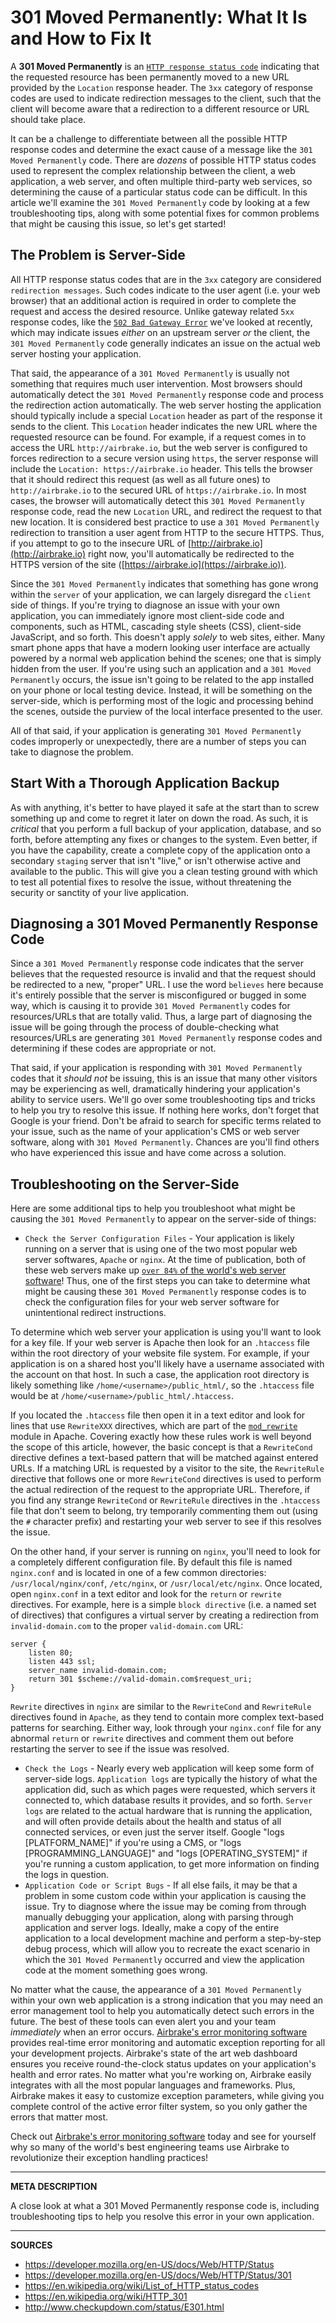 # 301 Moved Permanently: What It Is and How to Fix It

A **301 Moved Permanently** is an [`HTTP response status code`](https://developer.mozilla.org/en-US/docs/Web/HTTP/Status) indicating that the requested resource has been permanently moved to a new URL provided by the `Location` response header.  The `3xx` category of response codes are used to indicate redirection messages to the client, such that the client will become aware that a redirection to a different resource or URL should take place.

It can be a challenge to differentiate between all the possible HTTP response codes and determine the exact cause of a message like the `301 Moved Permanently` code.  There are _dozens_ of possible HTTP status codes used to represent the complex relationship between the client, a web application, a web server, and often multiple third-party web services, so determining the cause of a particular status code can be difficult.  In this article we'll examine the `301 Moved Permanently` code by looking at a few troubleshooting tips, along with some potential fixes for common problems that might be causing this issue, so let's get started!

## The Problem is Server-Side

All HTTP response status codes that are in the `3xx` category are considered `redirection messages`.  Such codes indicate to the user agent (i.e. your web browser) that an additional action is required in order to complete the request and access the desired resource.  Unlike gateway related `5xx` response codes, like the [`502 Bad Gateway Error`](https://airbrake.io/blog/http-errors/502-bad-gateway-error) we've looked at recently, which may indicate issues _either_ on an upstream server _or_ the client, the `301 Moved Permanently` code generally indicates an issue on the actual web server hosting your application.

That said, the appearance of a `301 Moved Permanently` is usually not something that requires much user intervention.  Most browsers should automatically detect the `301 Moved Permanently` response code and process the redirection action automatically.  The web server hosting the application should typically include a special `Location` header as part of the response it sends to the client.  This `Location` header indicates the new URL where the requested resource can be found.  For example, if a request comes in to access the URL `http://airbrake.io`, but the web server is configured to forces redirection to a secure version using `https`, the server response will include the `Location: https://airbrake.io` header.  This tells the browser that it should redirect this request (as well as all future ones) to `http://airbrake.io` to the secured URL of `https://airbrake.io`.  In most cases, the browser will automatically detect this `301 Moved Permanently` response code, read the new `Location` URL, and redirect the request to that new location.  It is considered best practice to use a `301 Moved Permanently` redirection to transition a user agent from HTTP to the secure HTTPS.  Thus, if you attempt to go to the insecure URL of [http://airbrake.io](http://airbrake.io) right now, you'll automatically be redirected to the HTTPS version of the site ([https://airbrake.io](https://airbrake.io)).

Since the `301 Moved Permanently` indicates that something has gone wrong within the `server` of your application, we can largely disregard the `client` side of things.  If you're trying to diagnose an issue with your own application, you can immediately ignore most client-side code and components, such as HTML, cascading style sheets (CSS), client-side JavaScript, and so forth.  This doesn't apply _solely_ to web sites, either.  Many smart phone apps that have a modern looking user interface are actually powered by a normal web application behind the scenes; one that is simply hidden from the user.  If you're using such an application and a `301 Moved Permanently` occurs, the issue isn't going to be related to the app installed on your phone or local testing device.  Instead, it will be something on the server-side, which is performing most of the logic and processing behind the scenes, outside the purview of the local interface presented to the user.

All of that said, if your application is generating `301 Moved Permanently` codes improperly or unexpectedly, there are a number of steps you can take to diagnose the problem.

## Start With a Thorough Application Backup

As with anything, it's better to have played it safe at the start than to screw something up and come to regret it later on down the road.  As such, it is _critical_ that you perform a full backup of your application, database, and so forth, before attempting any fixes or changes to the system.  Even better, if you have the capability, create a complete copy of the application onto a secondary `staging` server that isn't "live," or isn't otherwise active and available to the public.  This will give you a clean testing ground with which to test all potential fixes to resolve the issue, without threatening the security or sanctity of your live application.

## Diagnosing a 301 Moved Permanently Response Code

Since a `301 Moved Permanently` response code indicates that the server believes that the requested resource is invalid and that the request should be redirected to a new, "proper" URL.  I use the word `believes` here because it's entirely possible that the server is misconfigured or bugged in some way, which is causing it to provide `301 Moved Permanently` codes for resources/URLs that are totally valid.  Thus, a large part of diagnosing the issue will be going through the process of double-checking what resources/URLs are generating `301 Moved Permanently` response codes and determining if these codes are appropriate or not.

That said, if your application is responding with `301 Moved Permanently` codes that it _should not_ be issuing, this is an issue that many other visitors may be experiencing as well, dramatically hindering your application's ability to service users.  We'll go over some troubleshooting tips and tricks to help you try to resolve this issue.  If nothing here works, don't forget that Google is your friend.  Don't be afraid to search for specific terms related to your issue, such as the name of your application's CMS or web server software, along with `301 Moved Permanently`.  Chances are you'll find others who have experienced this issue and have come across a solution.

## Troubleshooting on the Server-Side

Here are some additional tips to help you troubleshoot what might be causing the `301 Moved Permanently` to appear on the server-side of things:

- `Check the Server Configuration Files` - Your application is likely running on a server that is using one of the two most popular web server softwares, `Apache` or `nginx`.  At the time of publication, both of these web servers make up [`over 84%` of the world's web server software](https://w3techs.com/technologies/overview/web_server/all)!  Thus, one of the first steps you can take to determine what might be causing these `301 Moved Permanently` response codes is to check the configuration files for your web server software for unintentional redirect instructions.

To determine which web server your application is using you'll want to look for a key file.  If your web server is Apache then look for an `.htaccess` file within the root directory of your website file system.  For example, if your application is on a shared host you'll likely have a username associated with the account on that host.  In such a case, the application root directory is likely something like `/home/<username>/public_html/`, so the `.htaccess` file would be at `/home/<username>/public_html/.htaccess`.

If you located the `.htaccess` file then open it in a text editor and look for lines that use `RewriteXXX` directives, which are part of the [`mod_rewrite`](http://httpd.apache.org/docs/current/mod/mod_rewrite.html) module in Apache.  Covering exactly how these rules work is well beyond the scope of this article, however, the basic concept is that a `RewriteCond` directive defines a text-based pattern that will be matched against entered URLs.  If a matching URL is requested by a visitor to the site, the `RewriteRule` directive that follows one or more `RewriteCond` directives is used to perform the actual redirection of the request to the appropriate URL.  Therefore, if you find any strange `RewriteCond` or `RewriteRule` directives in the `.htaccess` file that don't seem to belong, try temporarily commenting them out (using the `#` character prefix) and restarting your web server to see if this resolves the issue.

On the other hand, if your server is running on `nginx`, you'll need to look for a completely different configuration file.  By default this file is named `nginx.conf` and is located in one of a few common directories: `/usr/local/nginx/conf`, `/etc/nginx`, or `/usr/local/etc/nginx`.  Once located, open `nginx.conf` in a text editor and look for the `return` or `rewrite` directives.  For example, here is a simple `block directive` (i.e. a named set of directives) that configures a virtual server by creating a redirection from `invalid-domain.com` to the proper `valid-domain.com` URL:

```
server {
    listen 80;
    listen 443 ssl;
    server_name invalid-domain.com;
    return 301 $scheme://valid-domain.com$request_uri;
}
```

`Rewrite` directives in `nginx` are similar to the `RewriteCond` and `RewriteRule` directives found in `Apache`, as they tend to contain more complex text-based patterns for searching.  Either way, look through your `nginx.conf` file for any abnormal `return` or `rewrite` directives and comment them out before restarting the server to see if the issue was resolved.

- `Check the Logs` - Nearly every web application will keep some form of server-side logs.  `Application logs` are typically the history of what the application did, such as which pages were requested, which servers it connected to, which database results it provides, and so forth.  `Server logs` are related to the actual hardware that is running the application, and will often provide details about the health and status of all connected services, or even just the server itself.  Google "logs [PLATFORM_NAME]" if you're using a CMS, or "logs [PROGRAMMING_LANGUAGE]" and "logs [OPERATING_SYSTEM]" if you're running a custom application, to get more information on finding the logs in question.
- `Application Code or Script Bugs` - If all else fails, it may be that a problem in some custom code within your application is causing the issue.  Try to diagnose where the issue may be coming from through manually debugging your application, along with parsing through application and server logs.  Ideally, make a copy of the entire application to a local development machine and perform a step-by-step debug process, which will allow you to recreate the exact scenario in which the `301 Moved Permanently` occurred and view the application code at the moment something goes wrong.

No matter what the cause, the appearance of a `301 Moved Permanently` within your own web application is a strong indication that you may need an error management tool to help you automatically detect such errors in the future.  The best of these tools can even alert you and your team _immediately_ when an error occurs.  <a class="js-cta-utm" href="https://airbrake.io/account/new?utm_source=blog&utm_medium=end-post&utm_campaign=airbrake-503-service-unavailable">Airbrake's error monitoring software</a> provides real-time error monitoring and automatic exception reporting for all your development projects.  Airbrake's state of the art web dashboard ensures you receive round-the-clock status updates on your application's health and error rates.  No matter what you're working on, Airbrake easily integrates with all the most popular languages and frameworks.  Plus, Airbrake makes it easy to customize exception parameters, while giving you complete control of the active error filter system, so you only gather the errors that matter most.

Check out <a class="js-cta-utm" href="https://airbrake.io/account/new?utm_source=blog&utm_medium=end-post&utm_campaign=airbrake-503-service-unavailable">Airbrake's error monitoring software</a> today and see for yourself why so many of the world's best engineering teams use Airbrake to revolutionize their exception handling practices!

---

__META DESCRIPTION__

A close look at what a 301 Moved Permanently response code is, including troubleshooting tips to help you resolve this error in your own application.

---

__SOURCES__

- https://developer.mozilla.org/en-US/docs/Web/HTTP/Status
- https://developer.mozilla.org/en-US/docs/Web/HTTP/Status/301
- https://en.wikipedia.org/wiki/List_of_HTTP_status_codes
- https://en.wikipedia.org/wiki/HTTP_301
- http://www.checkupdown.com/status/E301.html
